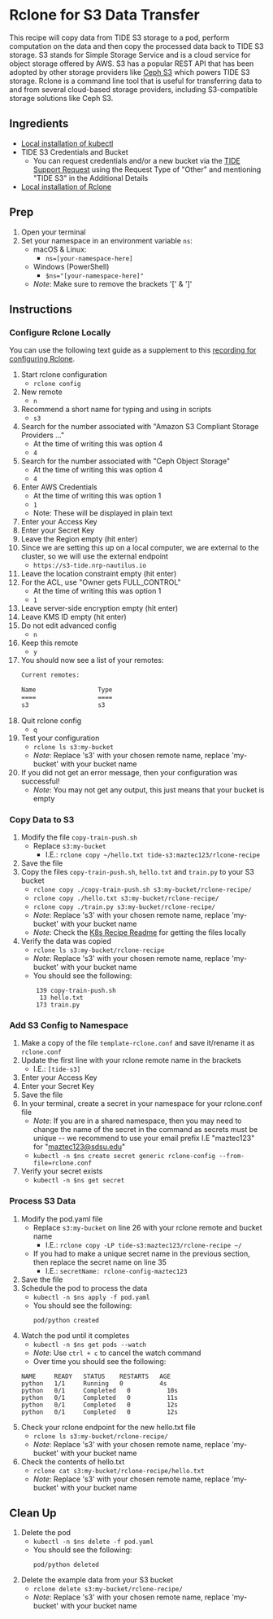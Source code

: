 # Rclone for S3 Data Transfer
This recipe will copy data from TIDE S3 storage to a pod, perform computation on the data and then copy the processed data back to TIDE S3 storage.
S3 stands for Simple Storage Service and is a cloud service for object storage offered by AWS.
S3 has a popular REST API that has been adopted by other storage providers like [Ceph S3](https://docs.ceph.com/en/latest/radosgw/s3/) which powers TIDE S3 storage.
Rclone is a command line tool that is useful for transferring data to and from several cloud-based storage providers, including S3-compatible storage solutions like Ceph S3.

## Ingredients
- [Local installation of kubectl](../README.md#install-kubectl)
- TIDE S3 Credentials and Bucket
    - You can request credentials and/or a new bucket via the [TIDE Support Request](https://tide.sdsu.edu/tide-support-request/) using the Request Type of "Other" and mentioning "TIDE S3" in the Additional Details
- [Local installation of Rclone](https://rclone.org/install/#quickstart)

## Prep
1. Open your terminal
1. Set your namespace in an environment variable `ns`:
    - macOS & Linux:
        - `ns=[your-namespace-here]`
    - Windows (PowerShell)
        - `$ns="[your-namespace-here]"`
    - *Note*: Make sure to remove the brackets '[' & ']'

## Instructions
### Configure Rclone Locally
You can use the following text guide as a supplement to this [recording for configuring Rclone](https://drive.google.com/file/d/1Xg63oOs7MN5z01HGm5CGCM9o9Vq_-W_w/view?usp=sharing).

1. Start rclone configuration
    - `rclone config`
1. New remote
    - `n`
1. Recommend a short name for typing and using in scripts
    - `s3`
1. Search for the number associated with "Amazon S3 Compliant Storage Providers ..."
    - At the time of writing this was option 4
    - `4`
1. Search for the number associated with "Ceph Object Storage"
    - At the time of writing this was option 4
    - `4`
1. Enter AWS Credentials
    - At the time of writing this was option 1
    - `1`
    - Note: These will be displayed in plain text
1. Enter your Access Key
1. Enter your Secret Key
1. Leave the Region empty (hit enter)
1. Since we are setting this up on a local computer, we are external to the cluster, so we will use the external endpoint
    - `https://s3-tide.nrp-nautilus.io`
1. Leave the location constraint empty (hit enter)
1. For the ACL, use "Owner gets FULL_CONTROL"
    - At the time of writing this was option 1
    - `1`
1. Leave server-side encryption empty (hit enter)
1. Leave KMS ID empty (hit enter)
1. Do not edit advanced config
    - `n`
1. Keep this remote
    - `y`
1. You should now see a list of your remotes:
    ```bash
    Current remotes:

    Name                 Type
    ====                 ====
    s3                   s3
    ```
1. Quit rclone config
    - `q`
1. Test your configuration
    - `rclone ls s3:my-bucket`
    - *Note*: Replace 's3' with your chosen remote name, replace 'my-bucket' with your bucket name
1. If you did not get an error message, then your configuration was successful!
    - *Note*: You may not get any output, this just means that your bucket is empty

### Copy Data to S3
1. Modify the file `copy-train-push.sh`
    - Replace `s3:my-bucket`
        - I.E.: `rclone copy ~/hello.txt tide-s3:maztec123/rlcone-recipe`
1. Save the file
1. Copy the files `copy-train-push.sh`, `hello.txt` and `train.py` to your S3 bucket
    - `rclone copy ./copy-train-push.sh s3:my-bucket/rclone-recipe/`
    - `rclone copy ./hello.txt s3:my-bucket/rclone-recipe/`
    - `rclone copy ./train.py s3:my-bucket/rclone-recipe/`
    - *Note*: Replace 's3' with your chosen remote name, replace 'my-bucket' with your bucket name
    - *Note*: Check the [K8s Recipe Readme](../README.md) for getting the files locally
1. Verify the data was copied
    - `rclone ls s3:my-bucket/rclone-recipe`
    - *Note*: Replace 's3' with your chosen remote name, replace 'my-bucket' with your bucket name
    - You should see the following:
    ```
        139 copy-train-push.sh
         13 hello.txt
        173 train.py
    ```

### Add S3 Config to Namespace
1. Make a copy of the file `template-rclone.conf` and save it/rename it as `rclone.conf`
1. Update the first line with your rclone remote name in the brackets
    - I.E.: `[tide-s3]`
1. Enter your Access Key
1. Enter your Secret Key
1. Save the file
1. In your terminal, create a secret in your namespace for your rclone.conf file
    - *Note*: If you are in a shared namespace, then you may need to change the name of the secret in the command as secrets must be unique -- we recommend to use your email prefix I.E "maztec123" for "maztec123@sdsu.edu"
    - `kubectl -n $ns create secret generic rclone-config --from-file=rclone.conf`
1. Verify your secret exists
    - `kubectl -n $ns get secret`

### Process S3 Data
1. Modify the pod.yaml file
    - Replace `s3:my-bucket` on line 26 with your rclone remote and bucket name
        - I.E.: `rclone copy -LP tide-s3:maztec123/rclone-recipe ~/`
    - If you had to make a unique secret name in the previous section, then replace the secret name on line 35
        - I.E.: `secretName: rclone-config-maztec123` 
1. Save the file
1. Schedule the pod to process the data
    - `kubectl -n $ns apply -f pod.yaml`
    - You should see the following:
        ```
        pod/python created
        ```
1. Watch the pod until it completes
    - `kubectl -n $ns get pods --watch`
    - *Note*: Use `ctrl + c` to cancel the watch command
    - Over time you should see the following:
    ```
    NAME     READY   STATUS    RESTARTS   AGE
    python   1/1     Running   0          4s
    python   0/1     Completed   0          10s
    python   0/1     Completed   0          11s
    python   0/1     Completed   0          12s
    python   0/1     Completed   0          12s
    ```
1. Check your rclone endpoint for the new hello.txt file
    - `rclone ls s3:my-bucket/rclone-recipe/`
    - *Note*: Replace 's3' with your chosen remote name, replace 'my-bucket' with your bucket name
1. Check the contents of hello.txt
    - `rclone cat s3:my-bucket/rclone-recipe/hello.txt` 
    - *Note*: Replace 's3' with your chosen remote name, replace 'my-bucket' with your bucket name

## Clean Up
1. Delete the pod
    - `kubectl -n $ns delete -f pod.yaml`
    - You should see the following:
        ```
        pod/python deleted
        ```
1. Delete the example data from your S3 bucket
    - `rclone delete s3:my-bucket/rclone-recipe/`
    - *Note*: Replace 's3' with your chosen remote name, replace 'my-bucket' with your bucket name
